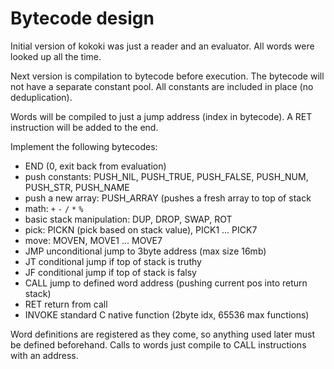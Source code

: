 # Bytecode design

Initial version of kokoki was just a reader and an evaluator.
All words were looked up all the time.

Next version is compilation to bytecode before execution.
The bytecode will not have a separate constant pool. All constants
are included in place (no deduplication).

Words will be compiled to just a jump address (index in bytecode).
A RET instruction will be added to the end.


Implement the following bytecodes:
- END (0, exit back from evaluation)
- push constants: PUSH_NIL, PUSH_TRUE, PUSH_FALSE, PUSH_NUM, PUSH_STR, PUSH_NAME
- push a new array: PUSH_ARRAY (pushes a fresh array to top of stack
- math: `+` `-` `/` `*` `%`
- basic stack manipulation: DUP, DROP, SWAP, ROT
- pick: PICKN (pick based on stack value), PICK1 ... PICK7
- move: MOVEN, MOVE1 ... MOVE7
- JMP unconditional jump to 3byte address (max size 16mb)
- JT conditional jump if top of stack is truthy
- JF conditional jump if top of stack is falsy
- CALL jump to defined word address (pushing current pos into return stack)
- RET return from call
- INVOKE standard C native function (2byte idx, 65536 max functions)


Word definitions are registered as they come, so anything used later must
be defined beforehand. Calls to words just compile to CALL instructions
with an address.
